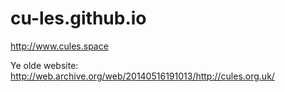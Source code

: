 # cu-les.github.io

http://www.cules.space

Ye olde website: 
http://web.archive.org/web/20140516191013/http://cules.org.uk/